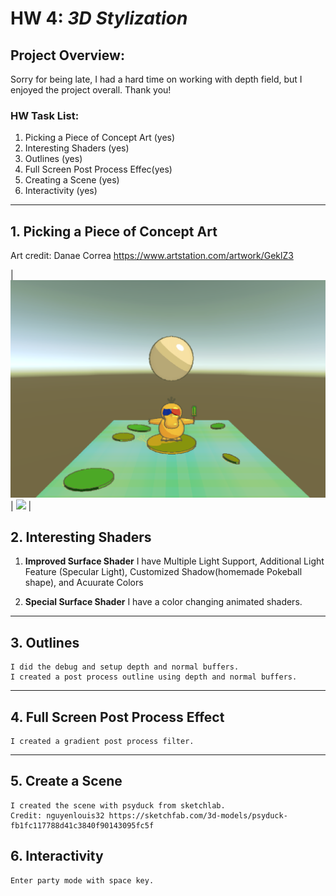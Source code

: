 # HW 4: *3D Stylization*

## Project Overview:
Sorry for being late, I had a hard time on working with depth field, but I enjoyed the project overall. Thank you!

### HW Task List:
1. Picking a Piece of Concept Art (yes)
2. Interesting Shaders (yes)
3. Outlines (yes)
4. Full Screen Post Process Effec(yes)
5. Creating a Scene (yes)
6. Interactivity (yes)

---

## 1. Picking a Piece of Concept Art
Art credit:  Danae Correa https://www.artstation.com/artwork/GeklZ3

| ![](p0.png) | ![](c0.png) |

## 2. Interesting Shaders
1. **Improved Surface Shader**
    I have Multiple Light Support, Additional Light Feature (Specular Light), Customized Shadow(homemade Pokeball shape), and Acuurate Colors

3. **Special Surface Shader**
    I have a color changing animated shaders. 

---
## 3. Outlines
    I did the debug and setup depth and normal buffers. 
    I created a post process outline using depth and normal buffers. 

---
## 4. Full Screen Post Process Effect
    I created a gradient post process filter. 

---
## 5. Create a Scene
    I created the scene with psyduck from sketchlab. 
    Credit: nguyenlouis32 https://sketchfab.com/3d-models/psyduck-fb1fc117788d41c3840f90143095fc5f
## 6. Interactivity
    Enter party mode with space key. 

